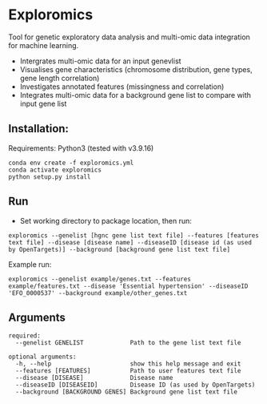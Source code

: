 # Exploromics
Tool for genetic exploratory data analysis and multi-omic data integration for machine learning.

- Intergrates multi-omic data for an input genevlist
- Visualises gene characteristics (chromosome distribution, gene types, gene length correlation)
- Investigates annotated features (missingness and correlation) 
- Integrates multi-omic data for a background gene list to compare with input gene list 

## Installation:
Requirements: Python3 (tested with v3.9.16)

```
conda env create -f exploromics.yml
conda activate exploromics
python setup.py install
```


## Run

- Set working directory to package location, then run:

```
exploromics --genelist [hgnc gene list text file] --features [features text file] --disease [disease name] --diseaseID [disease id (as used by OpenTargets)] --background [background gene list text file]
```

Example run:

```
exploromics --genelist example/genes.txt --features example/features.txt --disease 'Essential hypertension' --diseaseID 'EFO_0000537' --background example/other_genes.txt

```

## Arguments

```
required:
  --genelist GENELIST             Path to the gene list text file

optional arguments:
  -h, --help                      show this help message and exit
  --features [FEATURES]           Path to user features text file
  --disease [DISEASE]             Disease name
  --diseaseID [DISEASEID]         Disease ID (as used by OpenTargets)
  --background [BACKGROUND GENES] Background gene list text file
  ```
